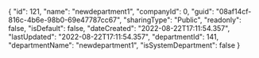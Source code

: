 {
  "id": 121,
  "name": "newdepartment1",
  "companyId": 0,
  "guid": "08af14cf-816c-4b6e-98b0-69e47787cc67",
  "sharingType": "Public",
  "readonly": false,
  "isDefault": false,
  "dateCreated": "2022-08-22T17:11:54.357",
  "lastUpdated": "2022-08-22T17:11:54.357",
  "departmentId": 141,
  "departmentName": "newdepartment1",
  "isSystemDepartment": false
}